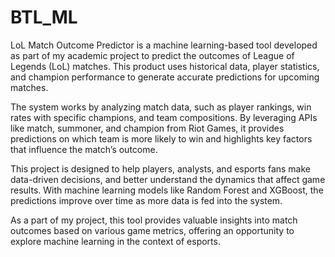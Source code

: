 # BTL_ML
LoL Match Outcome Predictor is a machine learning-based tool developed as part of my academic project to predict the outcomes of League of Legends (LoL) matches. This product uses historical data, player statistics, and champion performance to generate accurate predictions for upcoming matches.

The system works by analyzing match data, such as player rankings, win rates with specific champions, and team compositions. By leveraging APIs like match, summoner, and champion from Riot Games, it provides predictions on which team is more likely to win and highlights key factors that influence the match’s outcome.

This project is designed to help players, analysts, and esports fans make data-driven decisions, and better understand the dynamics that affect game results. With machine learning models like Random Forest and XGBoost, the predictions improve over time as more data is fed into the system.

As a part of my project, this tool provides valuable insights into match outcomes based on various game metrics, offering an opportunity to explore machine learning in the context of esports.
